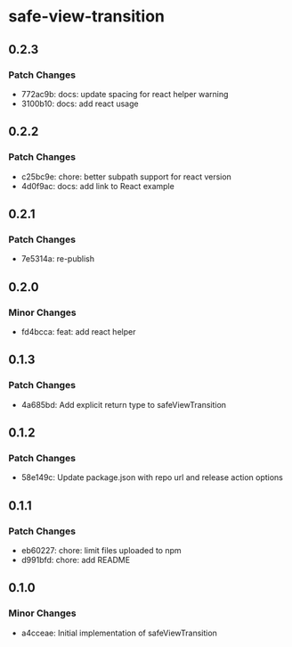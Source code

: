 # safe-view-transition

## 0.2.3

### Patch Changes

- 772ac9b: docs: update spacing for react helper warning
- 3100b10: docs: add react usage

## 0.2.2

### Patch Changes

- c25bc9e: chore: better subpath support for react version
- 4d0f9ac: docs: add link to React example

## 0.2.1

### Patch Changes

- 7e5314a: re-publish

## 0.2.0

### Minor Changes

- fd4bcca: feat: add react helper

## 0.1.3

### Patch Changes

- 4a685bd: Add explicit return type to safeViewTransition

## 0.1.2

### Patch Changes

- 58e149c: Update package.json with repo url and release action options

## 0.1.1

### Patch Changes

- eb60227: chore: limit files uploaded to npm
- d991bfd: chore: add README

## 0.1.0

### Minor Changes

- a4cceae: Initial implementation of safeViewTransition
